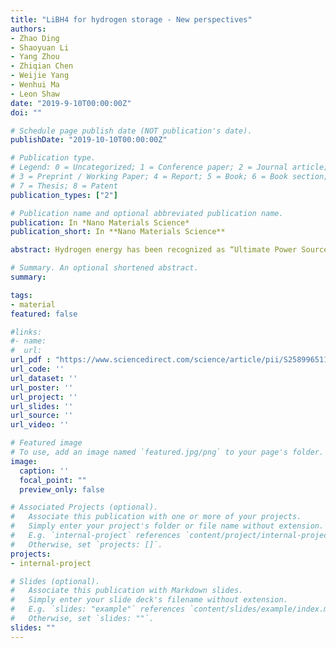 ```yaml
---
title: "LiBH4 for hydrogen storage - New perspectives"
authors:
- Zhao Ding
- Shaoyuan Li
- Yang Zhou
- Zhiqian Chen
- Weijie Yang
- Wenhui Ma
- Leon Shaw
date: "2019-9-10T00:00:00Z"
doi: ""

# Schedule page publish date (NOT publication's date).
publishDate: "2019-10-10T00:00:00Z"

# Publication type.
# Legend: 0 = Uncategorized; 1 = Conference paper; 2 = Journal article;
# 3 = Preprint / Working Paper; 4 = Report; 5 = Book; 6 = Book section;
# 7 = Thesis; 8 = Patent
publication_types: ["2"]

# Publication name and optional abbreviated publication name.
publication: In *Nano Materials Science*
publication_short: In **Nano Materials Science**

abstract: Hydrogen energy has been recognized as “Ultimate Power Source” in the 21st century. It is a boon in these days of energy crunches and concerns about climate change because of the characterized advantages, such as high energy density, large calorific value, abundant resource, zero pollution, zero carbon emission, storable and renewable. State-of-the-art perspectives on tuning the stable thermodynamics and sluggish kinetics of dehydrogenation and re-hydrogenation of LiBH4, which has been regarded as a promising hydrogen storage alternative for onboard energy carrier applications have been discussed. Five major technological approaches are involved, including nanoengineering, catalyst modification, ions substitution, reactant destabilization and a novel process termed as high-energy ball milling with in-situ aerosol spraying (BMAS). It is worth noting that BMAS has the potential to help overcome the kinetic barriers for thermodynamically favorable systems like LiBH4 + MgH2 mixture and provide thermodynamic driving force to enhance hydrogen release at a lower temperature.

# Summary. An optional shortened abstract.
summary:

tags:
- material
featured: false

#links:
#- name:
#  url:
url_pdf : "https://www.sciencedirect.com/science/article/pii/S2589965119300558"
url_code: ''
url_dataset: ''
url_poster: ''
url_project: ''
url_slides: ''
url_source: ''
url_video: ''

# Featured image
# To use, add an image named `featured.jpg/png` to your page's folder.
image:
  caption: ''
  focal_point: ""
  preview_only: false

# Associated Projects (optional).
#   Associate this publication with one or more of your projects.
#   Simply enter your project's folder or file name without extension.
#   E.g. `internal-project` references `content/project/internal-project/index.md`.
#   Otherwise, set `projects: []`.
projects:
- internal-project

# Slides (optional).
#   Associate this publication with Markdown slides.
#   Simply enter your slide deck's filename without extension.
#   E.g. `slides: "example"` references `content/slides/example/index.md`.
#   Otherwise, set `slides: ""`.
slides: ""
---
```

